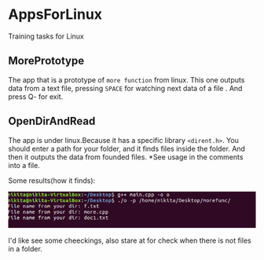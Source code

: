 # AppsForLinux
Training tasks for Linux


MorePrototype
------------------------------------------------------------------------------------------------------

The app that is a prototype of `more function` from linux. 
This one outputs data from a text file, pressing `SPACE` for watching next data of a file . And press Q- for exit.


OpenDirAndRead
-------------------------------------------------------------------------------------------------------
The app is under linux.Because it has a specific library `<dirent.h>`. 
You should enter a path for your folder, and it finds files inside the folder. 
And then it outputs the data from founded files.
*See usage in the comments into a file.

Some results(how it finds):

![Alt text](https://github.com/nikitaxgusev/AppsForLinux/blob/master/OpenDirAndRead/test.PNG?raw=true "Optional Title")


I'd like see some cheeckings, also stare at  for check when there is not files in a folder.

